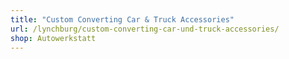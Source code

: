 ```yaml
---
title: "Custom Converting Car & Truck Accessories"
url: /lynchburg/custom-converting-car-und-truck-accessories/
shop: Autowerkstatt
---
```

